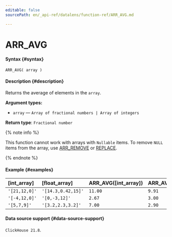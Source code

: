 ```yaml
---
editable: false
sourcePath: en/_api-ref/datalens/function-ref/ARR_AVG.md

---
```


# ARR_AVG



#### Syntax {#syntax}


```
ARR_AVG( array )
```

#### Description {#description}
Returns the average of elements in the `array`.

**Argument types:**
- `array` — `Array of fractional numbers | Array of integers`


**Return type**: `Fractional number`

{% note info %}

This function cannot work with arrays with `Nullable` items. To remove `NULL` items from the array, use [ARR_REMOVE](ARR_REMOVE.md) or [REPLACE](REPLACE_ARRAY.md).

{% endnote %}


#### Example {#examples}



| **[int_array]**   | **[float_array]**   | **ARR_AVG([int_array])**   | **ARR_AVG([float_array])**   |
|:------------------|:--------------------|:---------------------------|:-----------------------------|
| `'[21,12,0]'`     | `'[14.3,0.42,15]'`  | `11.00`                    | `9.91`                       |
| `'[-4,12,0]'`     | `'[0,-3,12]'`       | `2.67`                     | `3.00`                       |
| `'[5,7,9]'`       | `'[3.2,2.3,3.2]'`   | `7.00`                     | `2.90`                       |




#### Data source support {#data-source-support}

`ClickHouse 21.8`.
